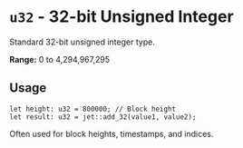 # `u32` - 32-bit Unsigned Integer

Standard 32-bit unsigned integer type.

**Range:** 0 to 4,294,967,295

## Usage
```simplicity
let height: u32 = 800000; // Block height
let result: u32 = jet::add_32(value1, value2);
```

Often used for block heights, timestamps, and indices.
